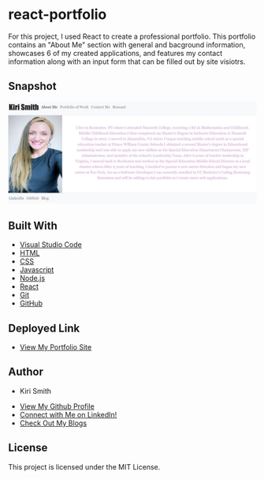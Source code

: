 # react-portfolio

For this project, I used React to create a professional portfolio.  This portfolio contains an "About Me" section with general and bacground information, showcases 6 of my created applications, and features my contact information along with an input form that can be filled out by site visiotrs.

## Snapshot

<img src="react-portfolio/src/assets/ReadSnip.JPG" alt="Screenshot of portfolio">

## Built With

* [Visual Studio Code](https://code.visualstudio.com/)
* [HTML](https://developer.mozilla.org/en-US/docs/Web/HTML)
* [CSS](https://developer.mozilla.org/en-US/docs/Web/CSS)
* [Javascript](https://developer.mozilla.org/en-US/docs/Web/javascript)
* [Node.js](https://nodejs.org/en/)
* [React](https://reactjs.org/)
* [Git](https://git-scm.com/)
* [GitHub](github.com)

## Deployed Link

* [View My Portfolio Site](https://kiri-smith.github.io/react-portfolio/)

## Author

* Kiri Smith 

- [View My Github Profile](https://github.com/kiri-smith)
- [Connect with Me on LinkedIn!](https://www.linkedin.com/in/kiri-lynne-smith/)
- [Check Out My Blogs](https://medium.com/@kirilynne)

## License

This project is licensed under the MIT License.